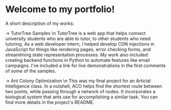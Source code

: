 # Welcome to my portfolio!

A short description of my works:

-> TutorTree Samples \n
TutorTree is a web app that helps connect university students who are able to tutor, to other students who need tutoring. As a web developer intern, I helped develop CDN injections in JavaScript for things like rendering pages, error checking forms, and streamlining state representation processes. My work also included creating backend functions in Python to automate features like email campaigns. I've included a link for live demonstrations in the first comments of some of the samples.

-> Ant Colony Optimization \n
This was my final project for an Articial Intelligence class. In a nutshell, ACO helps find the shortest route between two points, while passing through a network of nodes. It incorporates a biological system that ants use for accomplishing a similar task. You can find more details in the project's README.



